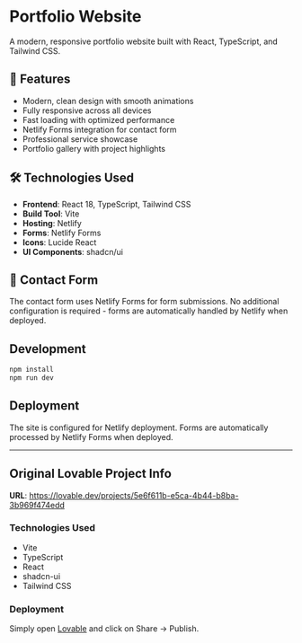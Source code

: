 # Portfolio Website

A modern, responsive portfolio website built with React, TypeScript, and Tailwind CSS.

## 🚀 Features

- Modern, clean design with smooth animations
- Fully responsive across all devices
- Fast loading with optimized performance
- Netlify Forms integration for contact form
- Professional service showcase
- Portfolio gallery with project highlights

## 🛠️ Technologies Used

- **Frontend**: React 18, TypeScript, Tailwind CSS
- **Build Tool**: Vite
- **Hosting**: Netlify
- **Forms**: Netlify Forms
- **Icons**: Lucide React
- **UI Components**: shadcn/ui

## 📝 Contact Form

The contact form uses Netlify Forms for form submissions. No additional configuration is required - forms are automatically handled by Netlify when deployed.

## Development

```bash
npm install
npm run dev
```

## Deployment

The site is configured for Netlify deployment. Forms are automatically processed by Netlify Forms when deployed.

---

## Original Lovable Project Info

**URL**: https://lovable.dev/projects/5e6f611b-e5ca-4b44-b8ba-3b969f474edd

### Technologies Used
- Vite
- TypeScript 
- React
- shadcn-ui
- Tailwind CSS

### Deployment
Simply open [Lovable](https://lovable.dev/projects/5e6f611b-e5ca-4b44-b8ba-3b969f474edd) and click on Share → Publish.